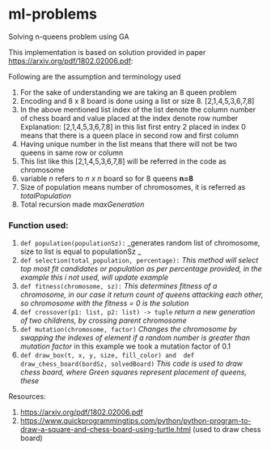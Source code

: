 # ml-problems
Solving n-queens problem using GA

This implementation is based on solution provided in paper https://arxiv.org/pdf/1802.02006.pdf:


Following are the assumption and terminology used
1. For the sake of understanding we are taking an 8 queen problem
2. Encoding and 8 x 8 board is done using a list or size 8. [2,1,4,5,3,6,7,8]
3. In the above mentioned list index of the list denote the column number of chess board and value placed at the index denote row number
Explanation: [2,1,4,5,3,6,7,8] in this list first entry 2 placed in index 0 means that there is a queen place in second row and first column
4. Having unique number in the list means that there will not be two queens in same row or column
5. This list like this [2,1,4,5,3,6,7,8] will be referred in the code as chromosome
6. variable _n_ refers to  _n x n_ board so for 8 queens **n=8**
7. Size of population means number of chromosomes, it is referred as _totalPopulation_
8. Total recursion made _maxGeneration_

### Function used:
1. `def population(populationSz):` _generates random list of chromosome, size to list is equal to populationSz _
2. `def selection(total_population, percentage):` _This method will select top most fit candidates or population as per percentage provided, in the example this i not used, will update example_
3. `def fitness(chromosome, sz):`  _This determines fitness of a chromosome, in our case it return count of queens attacking each other, so chromosome with the fitness = 0 is the solution_
4. `def crossover(p1: list, p2: list) -> tuple` _return a new generation of two childrens, by crossing parent chromosome_
5. `def mutation(chromosome, factor)` _Changes the chromosome by swapping the indexes of element if a random number is greater than mutation factor_ in this example we took a mutation factor of 0.1
6. `def draw_box(t, x, y, size, fill_color) and  def draw_chess_board(bordSz, solvedBoard)` _This code is used to draw chess board, where Green squares represent placement of queens, these_

Resources:
1. https://arxiv.org/pdf/1802.02006.pdf
2. https://www.quickprogrammingtips.com/python/python-program-to-draw-a-square-and-chess-board-using-turtle.html (used to draw chess board)
